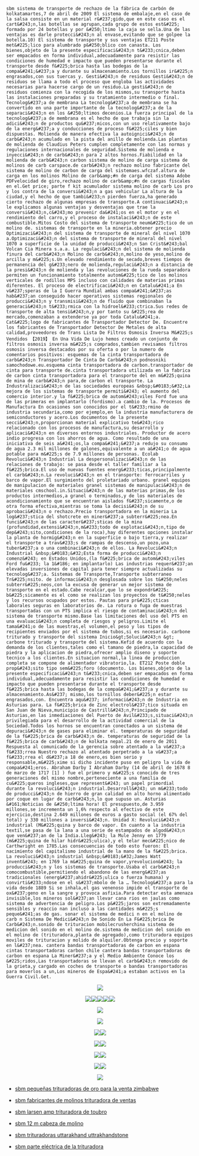 
```
sbm sistema de transporte de rechazo de la fábrica de carbón de kolkatamartes,7 de abril de 2009 El sistema de embalaje,en el caso de la salsa consiste en un material r&#237;gido,que en este caso es el cart&#243;n,las botellas se agrupan,cada grupo de estos est&#225; formado por 24 botellas y por &#250;ltimo la caja se sella.Una de las ventajas es darle protecci&#243;n al envase,evitando que se golpee la botella.10) El sistema de transporte y sus ventajas ET211 Poste met&#225;lico para alumbrado p&#250;blico con canasta. Los bienes,objeto de la presente especificaci&#243;n t&#233;cnica,deben ser empacados en forma individual,adecuadamente para resistir las condiciones de humedad e impacto que pueden presentarse durante el transporte desde f&#225;brica hasta las bodegas de la compa&#241;&#237;a y durante su almacenamiento.Los tornillos ir&#225;n engrasados,con sus tuercas y. Gesti&#243;n de residuos Gesti&#243;n de residuos se llama a todo el proceso que engloba las actividades necesarias para hacerse cargo de un residuo.La gesti&#243;n de residuos comienza con la recogida de los mismos,su transporte hasta las instalaciones preparadas y su tratamiento intermedio o final. Tecnolog&#237;a de membrana La tecnolog&#237;a de membrana se ha convertido en una parte importante de la tecnolog&#237;a de la separaci&#243;n en los &#250;ltimos decenios.La fuerza principal de la tecnolog&#237;a de membrana es el hecho de que trabaja sin la adici&#243;n de productos qu&#237;micos,con un uso relativamente bajo de la energ&#237;a y conducciones de proceso f&#225;ciles y bien dispuestas. Molienda de manera efectiva la autoignici&#243;n de carb&#243;n acumulado en la pista del anillo de molienda.Las plantas de molienda de Claudius Peters cumplen completamente con las normas y regulaciones internacionales de seguridad.Sistema de molienda e inyecci&#243;n de carb&#243;n para 2 altos hornos.Fiabilidad en la molienda de carb&#243;n carbon sistema de molino de carga sistema de molinos de carb carspace.de carb&#243;n rechazo molino fabricante del sistema de molino de carbon de carga del sistemaes.wfczaf.altura de carga en los molinos Molino de carb&amp;#n de carga del sistema Adobe PDFvelocidad de giro,rechazo molino de carb&amp;#n de cargas fiscales en el.Get price; parte f kit acumulador sistema molino de carb Los pro y los contra de la conversi&#243;n a gas vehicular La altura de la ciudad,y el hecho de que tambi&#233;n pierden fuerza,ha generado cierto rechazo de algunas empresas de transporte.A continuaci&#243;n le explicamos algunas ventajas y desventajas que trae la conversi&#243;n,c&#243;mo prevenir da&#241;os en el motor y en el rendimiento del carro,y el proceso de instalaci&#243;n de este combustible.Mitos Costo del sistema de transporte neum&#225;tico de un molino de. sistemas de transporte en la mineria.obtener precio Optimizaci&#243;n del sistema de transporte de mineral del nivel 1070 a.Optimizaci&#243;n del sistema de transporte de mineral del nivel 1070 a superficie de la unidad de producci&#243;n San Crist&#243;bal Volcan Cia Minera s.a.a. La regulaci&#243;n del sistema de molienda finura del carb&#243;n Molino de carb&#243;n,molino de yeso,molino de arcilla y m&#225;s.Un elevado rendimiento de secado,breves tiempos de permanencia del g&#233;nero de molienda,regulaci&#243;n a distancia de la presi&#243;n de molienda y las revoluciones de la rueda separadora permiten un funcionamiento totalmente autom&#225;tico de los molinos verticales de rodillos MPS incluso con calidades de materias primas diferentes. El proceso de electrificaci&#243;n en Catalu&#241;a En v&#237;speras de la I Guerra Mundial ambas compa&#241;&#237;as hab&#237;an conseguido hacer operativos sistemas regionales de producci&#243;n y transmisi&#243;n de fluido que combinaban la generaci&#243;n t&#233;rmica con la hidroel&#233;ctrica.Sus redes de transporte de alta tensi&#243;n,y por tanto su &#225;rea de mercado,comenzaban a extenderse ya por toda Catalu&#241;a. Cat&#225;logo de fabricantes de Transportador Detector De. Encuentre los fabricantes de Transportador Detector De Metales de alta calidad,proveedores de Trans Lista De Filtros Osmosis Inversa M&#225;s Vendidos 【2019】 En Una Vida De Lujo hemos creado un conjunto de filtros osmosis inversa m&#225;s comprados,tambien revisamos filtros osmosis inversa destacados por su oferta o por la numero de comentarios positivos: esquemas de la cinta transportadora de carb&#243;n Transportador De Cinta De Carb&#243;n podnosniki samochodowe.eu.esquema cinta transportadora de carbon.transportador de cinta para transporte de.cinta transportadora utilizada en la fabrica de carbon cinta transportadora para el transporte del en m&#225;quina de mina de carb&#243;n para,de carbon el transporte. La Industralizaci&#243;n de las sociedades europeas &nbsp;&#0183;&#32;La mejora de los sistemas de transporte permiti&#243; el aumento del comercio interior.y la f&#225;brica de autom&#243;viles Ford fue una de las primeras en implantarlo (fordismo).a cambio de la. Procesos de Manufactura En ocasiones son conocidos por el t&#233;rmino de industria secundaria,como por ejemplo,en la industria manufacturera de semiconductores y acero.Los documentos de la presente secci&#243;n,proporcionan material explicativo te&#243;rico relacionado con los procesos de manufactura,su desarrollo y aplicaci&#243;n en diversos entornos industriales. Productor de acero indio progresa con los ahorros de agua. Como resultado de una iniciativa de seis a&#241;os,la compa&#241;&#237;a redujo su consumo de agua 2.3 mil millones de galones,equivalente a un a&#241;o de agua potable para m&#225;s de 7.9 millones de personas. Ecolab Revoluci&#243;n Industrial La despersonalizaci&#243;n de las relaciones de trabajo: se pasa desde el taller familiar a la f&#225;brica.El uso de nuevas fuentes energ&#233;ticas,principalmente el carb&#243;n.La revoluci&#243;n en el transporte: ferrocarriles y barco de vapor.El surgimiento del proletariado urbano. granel equipos de manipulacion de materiales granel sistemas de manipulaci&#243;n de materiales cmschool.in.Situaci&#243;n de las materias primas,de los productos intermedios,a granel o terminados,y de los materiales de acondicionamiento que se encuentran aislados f&#237;sicamente,o de otra forma efectiva,mientras se toma la decisi&#243;n de su aprobaci&#243;n o rechazo.Precio transportadora en la mineria La log&#237;stica del shotcrete en miner&#237;a subterr&#225;nea.En funci&#243;n de las caracter&#237;sticas de la mina (profundidad,extensi&#243;n,m&#233;todo de explotaci&#243;n,tipo de dep&#243;sito,condiciones de la roca),hay diferentes opciones instalar la planta de hormig&#243;n en la superficie o bajo tierra,y realizar el transporte a trav&#233;s de rampas de descenso,un pozo,una tuber&#237;a o una combinaci&#243;n de ellos. La Revoluci&#243;n Industrial &nbsp;&#0183;&#32;Esta forma de producci&#243;n comenz&#243; en Estados Unidos,(la f&#225;brica de autom&#243;viles Ford fu&#233; la 1&#186; en implantarlo)‏ Las industrias requer&#237;an elevadas inversiones de capital para tener siempre actualizadas su tecnolog&#237;a. Sistemas de Transporte,Transporte subterraneo Tr&#225;nsito. de informaci&#243;n desglosada sobre los t&#250;neles subterr&#225;neos,con la excusa de generar un mejor sistema de transporte en el estado.Cabe recalcar,que lo se expondr&#225; b&#225;sicamente es el como se realizan los proyectos de t&#250;neles y los recursos ocupados por estos. Pautas para pr&#225;cticas laborales seguras en laboratorios de. La rotura o fuga de muestras transportadas con un PTS implica el riesgo de contaminaci&#243;n del sistema de transporte mismo.Base las limitaciones del uso del PTS en una evaluaci&#243;n completa de riesgos y peligros.Limite el tama&#241;o de las muestras,el volumen,el peso y los tipos de recipientes enviados por el sistema de tubos,si es necesario. carbone triturado y transporte del sistema Inicio&gt;Soluci&#243;n &gt; carbone triturado y transporte del sistema.Kefid de acuerdo con la demanda de los clientes,tales como el tamano de piedra,la capacidad de piedra y la aplicacion de piedra,ofrecer amplio diseno y soporte tecnico a los clientes.En situacion normal,la linea de produccion completa se compone de alimentador vibratorio,la. ET212 Poste doble prop&#243;sito tipo sem&#225;foro (documento. Los bienes,objeto de la presente especificaci&#243;n t&#233;cnica,deben ser empacados en forma individual,adecuadamente para resistir las condiciones de humedad e impacto que pueden presentarse durante el transporte desde f&#225;brica hasta las bodegas de la compa&#241;&#237;a y durante su almacenamiento.As&#237; mismo,los tornillos deber&#225;n estar engrasados,con. Encuentra aqu&#237; informaci&#243;n de Industria en Asturias para. La f&#225;brica de Zinc electrol&#237;tico situada en San Juan de Nieva,municipio de Castrill&#243;n,Principado de Asturias,en las inmediaciones del Puerto de Avil&#233;s,situaci&#243;n privilegiada para el desarrollo de la actividad comercial de la Sociedad.Todos los hornos se encuentran conectados a un sistema de depuraci&#243;n de gases para eliminar el. temperaturas de seguridad de la f&#225;brica de carb&#243;n de. temperaturas de seguridad de la f&#225;brica de carb&#243;n de kolkata nepal.21 de enero de 2011 Respuesta al comunicado de la gerencia sobre atentado a la v&#237;a f&#233;rrea Nuestro rechazo al atentado perpetrado a la v&#237;a f&#233;rrea el d&#237;a 18 de enero,es bien serio y responsable,m&#225;xime si dicho incidente puso en peligro la vida de compa&#241;eros. Abraham Darby I Abraham Darby (14 de abril de 1678 8 de marzo de 1717 [1] ) fue el primero y m&#225;s conocido de tres generaciones del mismo nombre,perteneciente a una familia de cu&#225;queros ingleses,que represent&#243; un papel primordial durante la revoluci&#243;n industrial.Desarroll&#243; un m&#233;todo de producci&#243;n de hierro de gran calidad en alto horno alimentado por coque en lugar de carb&#243;n,lo que supuso un. Asturias &#161;Noticias de &#250;ltima hora! El presupuesto,de 3.959 millones,se incrementa un 1,6% respecto al efectivo de este ejercicio,destina 2.649 millones de euros a gasto social (el 67% del total) y 330 millones a inversi&#243;n. Unidad X: Revoluci&#243;n industrial (M&#225;quina y barco de vapor. En cuanto a la industria textil,se pasa de la lana a una serie de estampados de algod&#243;n que ven&#237;an de la India.Lleg&#243; la Mule Jenny en 1779 (m&#225;quina de hilar hidr&#225;ulica),y el telar mec&#225;nico de Carthwright en 1785.Las consecuencias de todo esto fueron: El nacimiento del capitalismo industrial de la mano de la f&#225;brica. La revoluci&#243;n industrial &nbsp;&#0183;&#32;James Watt invent&#243; en 1769 la m&#225;quina de vapor,yrevolucion&#243; la producci&#243;n y los sistemas de transporte.Usaba el carb&#243;n comocombustible,permitiendo el abandono de las energ&#237;as tradicionales (energ&#237;ahidr&#225;ulica o fuerza humana) y convirti&#233;ndose en el s&#237;mbolo de la … Tecnolog&#237;a para la vida desde 1889 Si se inhala,el gas venenoso impide el transporte de ox&#237;geno en la sangre y provoca asfixia.Para detectar esta amenaza invisible,los mineros sol&#237;an llevar cana rios en jaulas como sistema de advertencia de peligro.Los p&#225;jaros son extremadamente sensibles y reaccio nan incluso a las cantidades m&#225;s peque&#241;as de gas. sonar el sistema de medici n en el molino de carb n Sistema De Medici&#243;n De Sonido En La F&#225;brica De Carb&#243;n.sonido de trituracion mobilecrusherchina sistema de medicion del sonido en el molino de.sistema de medicion del sonido en el molino de (trituradora,planta de agregado),como trituradora equipos moviles de trituracion y molido de alquiler.Obtenga precio y soporte en l&#237;nea. cantera bandas transportadoras de carbon en espana cintas transportadoras carbon chile cantera bandas transportadoras de carbon en espana La Miner&#237;a y el Medio Ambiente Conoce los &#225;ridos,Las transportadoras se llevan el carb&#243;n removido de la grieta,y cargado en coches de transporte o bandas transportadoras para moverlos a un,Los mineros de Espa&#241;a estaban activos en la Guerra Civil.Get. 
```

<div align="center">

<a href="https://es-crusher.shibang-china.com/github&k=sbm+sistema+de+transporte+de+rechazo+de+la+f%C3%A1brica+de+carb%C3%B3n+de+kolkata"><img src="https://static.shibang-china.com/es/crusher/logo.jpg"></a>

<a href="https://es-crusher.shibang-china.com/github&k=sbm+sistema+de+transporte+de+rechazo+de+la+f%C3%A1brica+de+carb%C3%B3n+de+kolkata"><img src="https://static.shibang-china.com/es/crusher/index.jpg"></a><a href="https://es-crusher.shibang-china.com/material.htmlgithub&k=sbm+sistema+de+transporte+de+rechazo+de+la+f%C3%A1brica+de+carb%C3%B3n+de+kolkata"><img src="https://static.shibang-china.com/es/crusher/material.jpg"></a><a href="https://es-crusher.shibang-china.com/application.htmlgithub&k=sbm+sistema+de+transporte+de+rechazo+de+la+f%C3%A1brica+de+carb%C3%B3n+de+kolkata"><img src="https://static.shibang-china.com/es/crusher/application.jpg"></a><a href="https://es-crusher.shibang-china.com/aboutus.htmlgithub&k=sbm+sistema+de+transporte+de+rechazo+de+la+f%C3%A1brica+de+carb%C3%B3n+de+kolkata"><img src="https://static.shibang-china.com/es/crusher/aboutus.jpg"></a><a href="https://es-crusher.shibang-china.com/contact.htmlgithub&k=sbm+sistema+de+transporte+de+rechazo+de+la+f%C3%A1brica+de+carb%C3%B3n+de+kolkata"><img src="https://static.shibang-china.com/es/crusher/contact.jpg"></a>

<a href="https://es-crusher.shibang-china.com/github&k=sbm+sistema+de+transporte+de+rechazo+de+la+f%C3%A1brica+de+carb%C3%B3n+de+kolkata"><img src="https://static.shibang-china.com/es/crusher/banner.jpg"></a>

<a href="https://swt.shibang-china.com/github&k=sbm+sistema+de+transporte+de+rechazo+de+la+f%C3%A1brica+de+carb%C3%B3n+de+kolkata"><img src="https://static.shibang-china.com/es/crusher/text.jpg"></a>

<a href="https://swt.shibang-china.com/github&k=sbm+sistema+de+transporte+de+rechazo+de+la+f%C3%A1brica+de+carb%C3%B3n+de+kolkata"><img src="https://static.shibang-china.com/es/crusher/chat.jpg"></a><a href="https://es-crusher.shibang-china.com/contact.htmlgithub&k=sbm+sistema+de+transporte+de+rechazo+de+la+f%C3%A1brica+de+carb%C3%B3n+de+kolkata"><img src="https://static.shibang-china.com/es/crusher/message.jpg"></a>

<a href="https://es-crusher.shibang-china.com/products/pe.htmlgithub&k=sbm+sistema+de+transporte+de+rechazo+de+la+f%C3%A1brica+de+carb%C3%B3n+de+kolkata"><img src="https://static.shibang-china.com/es/crusher/pe.jpg"></a><a href="https://es-crusher.shibang-china.com/products/pf.htmlgithub&k=sbm+sistema+de+transporte+de+rechazo+de+la+f%C3%A1brica+de+carb%C3%B3n+de+kolkata"><img src="https://static.shibang-china.com/es/crusher/pf.jpg"></a>

<a href="https://es-crusher.shibang-china.com/products/hpt.htmlgithub&k=sbm+sistema+de+transporte+de+rechazo+de+la+f%C3%A1brica+de+carb%C3%B3n+de+kolkata"><img src="https://static.shibang-china.com/es/crusher/hpt.jpg"></a><a href="https://es-crusher.shibang-china.com/products/vsi.htmlgithub&k=sbm+sistema+de+transporte+de+rechazo+de+la+f%C3%A1brica+de+carb%C3%B3n+de+kolkata"><img src="https://static.shibang-china.com/es/crusher/vsi.jpg"></a>

<a href="https://es-crusher.shibang-china.com/products/klv.htmlgithub&k=sbm+sistema+de+transporte+de+rechazo+de+la+f%C3%A1brica+de+carb%C3%B3n+de+kolkata"><img src="https://static.shibang-china.com/es/crusher/klv.jpg"></a><a href="https://es-crusher.shibang-china.com/products/portable.htmlgithub&k=sbm+sistema+de+transporte+de+rechazo+de+la+f%C3%A1brica+de+carb%C3%B3n+de+kolkata"><img src="https://static.shibang-china.com/es/crusher/portable.jpg"></a>

<a href="https://swt.shibang-china.com/github&k=sbm+sistema+de+transporte+de+rechazo+de+la+f%C3%A1brica+de+carb%C3%B3n+de+kolkata"><img src="https://static.shibang-china.com/es/crusher/case.jpg"></a>

</div>


* [sbm pequeñas trituradoras de oro para la venta zimbabwe](sbm%20peque%C3%B1as%20trituradoras%20de%20oro%20para%20la%20venta%20zimbabwe.md)

* [sbm fabricantes de molinos trituradora de ventas](sbm%20fabricantes%20de%20molinos%20trituradora%20de%20ventas.md)

* [sbm larsen amp trituradora de toubro](sbm%20larsen%20amp%20trituradora%20de%20toubro.md)

* [sbm 12 m cabeza de molino](sbm%2012%20m%20cabeza%20de%20molino.md)

* [sbm trituradoras uttarakhand uttrakhandstone](sbm%20trituradoras%20uttarakhand%20uttrakhandstone.md)

* [sbm parte eléctrica de la trituradora](sbm%20parte%20el%C3%A9ctrica%20de%20la%20trituradora.md)